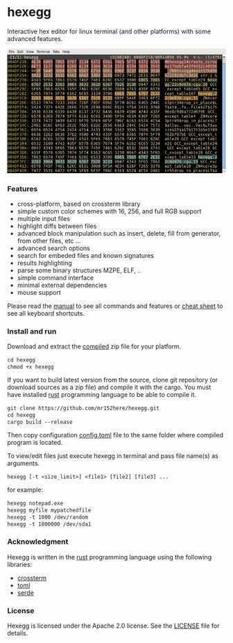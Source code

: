 # hexegg

Interactive hex editor for linux terminal (and other platforms) with some advanced features.

![hexegg](docs/assets/hexegg.png)  

### Features

- cross-platform, based on crossterm library
- simple custom color schemes with 16, 256, and full RGB support
- multiple input files
- highlight diffs between files
- advanced block manipulation such as insert, delete, fill from generator, from other files, etc ...
- advanced search options
- search for embeded files and known signatures
- results highlighting
- parse some binary structures MZPE, ELF, ..
- simple command interface
- minimal external dependencies
- mouse support

Please read the [manual](docs/MANUAL.md) to see all commands and features or [cheat sheet](docs/CheatSheet.md) to see all keyboard shortcuts.

### Install and run

Download and extract the [compiled](https://github.com/mr152here/hexegg/releases) zip file for your platform.

```
cd hexegg
chmod +x hexegg
```

If you want to build latest version from the source, clone git repository (or download sources as a zip file) and compile it with the cargo. You must have installed [rust](https://www.rust-lang.org) programming language to be able to compile it.

```
git clone https://github.com/mr152here/hexegg.git
cd hexegg
cargo build --release
```

Then copy configuration [config.toml](config.toml) file to the same folder where compiled program is located.

To view/edit files just execute hexegg in terminal and pass file name(s) as arguments.

```
hexegg [-t <size_limit>] <file1> [file2] [file3] ...
```

for example:
```
hexegg notepad.exe
hexegg myfile mypatchedfile
hexegg -t 1000 /dev/random
hexegg -t 1000000 /dev/sda1
```
### Acknowledgment

Hexegg is written in the [rust](https://www.rust-lang.org) programming language using the following libraries:
- [crossterm](https://github.com/crossterm-rs/crossterm)
- [toml](https://github.com/toml-rs/toml)
- [serde](https://serde.rs/)

### License

Hexegg is licensed under the Apache 2.0 license. See the [LICENSE](LICENSE) file for details.
